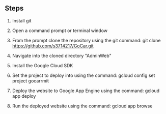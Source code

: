 ## Steps
1. Install git

2. Open a command prompt or terminal window

3. From the prompt clone the repository using the git command: git clone https://github.com/s3714217/GoCar.git

4. Navigate into the cloned directory "AdminWeb"

5. Install the Google Cloud SDK

6. Set the project to deploy into using the command: gcloud config set project gocarrmit

7. Deploy the website to Google App Engine using the command: gcloud app deploy

8. Run the deployed website using the command: gcloud app browse
